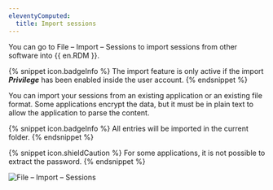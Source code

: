 ```yaml
---
eleventyComputed:
  title: Import sessions
---
```

You can go to File – Import – Sessions to import sessions from other software into {{ en.RDM }}. 

{% snippet icon.badgeInfo %} 
The import feature is only active if the import ***Privilege*** has been enabled inside the user account. 
{% endsnippet %}
 
You can import your sessions from an existing application or an existing file format. Some applications encrypt the data, but it must be in plain text to allow the application to parse the content. 

{% snippet icon.badgeInfo %} 
All entries will be imported in the current folder. 
{% endsnippet %}
 
{% snippet icon.shieldCaution %} 
For some applications, it is not possible to extract the password. 
{% endsnippet %}
 
![File – Import – Sessions](https://webdevolutions.azureedge.net/docs/en/rdm/windows/clip10036.png) 

